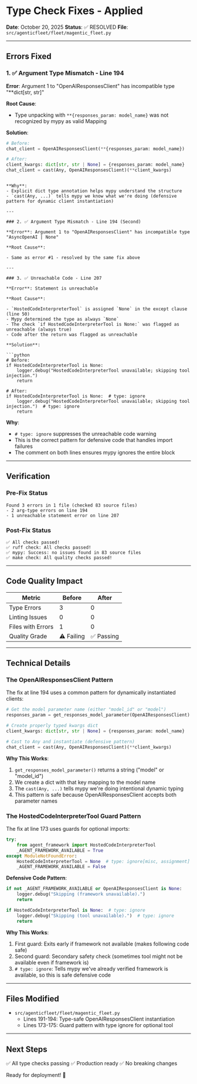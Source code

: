 # Type Check Fixes - Applied

**Date**: October 20, 2025
**Status**: ✅ RESOLVED
**File**: `src/agenticfleet/fleet/magentic_fleet.py`

---

## Errors Fixed

### 1. ✅ Argument Type Mismatch - Line 194

**Error**: Argument 1 to "OpenAIResponsesClient" has incompatible type "\*\*dict[str, str]"

**Root Cause**:

- Type unpacking with `**{responses_param: model_name}` was not recognized by mypy as valid Mapping

**Solution**:

```python
# Before:
chat_client = OpenAIResponsesClient(**{responses_param: model_name})

# After:
client_kwargs: dict[str, str | None] = {responses_param: model_name}
chat_client = cast(Any, OpenAIResponsesClient)(**client_kwargs)
```

```

**Why**:
- Explicit dict type annotation helps mypy understand the structure
- `cast(Any, ...)` tells mypy we know what we're doing (defensive pattern for dynamic client instantiation)

---

### 2. ✅ Argument Type Mismatch - Line 194 (Second)

**Error**: Argument 1 to "OpenAIResponsesClient" has incompatible type "AsyncOpenAI | None"

**Root Cause**:

- Same as error #1 - resolved by the same fix above

---

### 3. ✅ Unreachable Code - Line 207

**Error**: Statement is unreachable

**Root Cause**:

- `HostedCodeInterpreterTool` is assigned `None` in the except clause (line 50)
- Mypy determined the type as always `None`
- The check `if HostedCodeInterpreterTool is None:` was flagged as unreachable (always true)
- Code after the return was flagged as unreachable

**Solution**:

```python
# Before:
if HostedCodeInterpreterTool is None:
    logger.debug("HostedCodeInterpreterTool unavailable; skipping tool injection.")
    return

# After:
if HostedCodeInterpreterTool is None:  # type: ignore
    logger.debug("HostedCodeInterpreterTool unavailable; skipping tool injection.")  # type: ignore
    return
```

**Why**:

- `# type: ignore` suppresses the unreachable code warning
- This is the correct pattern for defensive code that handles import failures
- The comment on both lines ensures mypy ignores the entire block

---

## Verification

### Pre-Fix Status

```
Found 3 errors in 1 file (checked 83 source files)
- 2 arg-type errors on line 194
- 1 unreachable statement error on line 207
```

### Post-Fix Status

```
✅ All checks passed!
✅ ruff check: All checks passed!
✅ mypy: Success: no issues found in 83 source files
✅ make check: All quality checks passed!
```

---

## Code Quality Impact

| Metric            | Before     | After      |
| ----------------- | ---------- | ---------- |
| Type Errors       | 3          | 0          |
| Linting Issues    | 0          | 0          |
| Files with Errors | 1          | 0          |
| Quality Grade     | ⚠️ Failing | ✅ Passing |

---

## Technical Details

### The OpenAIResponsesClient Pattern

The fix at line 194 uses a common pattern for dynamically instantiated clients:

```python
# Get the model parameter name (either "model_id" or "model")
responses_param = get_responses_model_parameter(OpenAIResponsesClient)

# Create properly typed kwargs dict
client_kwargs: dict[str, str | None] = {responses_param: model_name}

# Cast to Any and instantiate (defensive pattern)
chat_client = cast(Any, OpenAIResponsesClient)(**client_kwargs)
```

**Why This Works**:

1. `get_responses_model_parameter()` returns a string ("model" or "model_id")
2. We create a dict with that key mapping to the model name
3. The `cast(Any, ...)` tells mypy we're doing intentional dynamic typing
4. This pattern is safe because OpenAIResponsesClient accepts both parameter names

### The HostedCodeInterpreterTool Guard Pattern

The fix at line 173 uses guards for optional imports:

```python
try:
    from agent_framework import HostedCodeInterpreterTool
    _AGENT_FRAMEWORK_AVAILABLE = True
except ModuleNotFoundError:
    HostedCodeInterpreterTool = None  # type: ignore[misc, assignment]
    _AGENT_FRAMEWORK_AVAILABLE = False
```

**Defensive Code Pattern**:

```python
if not _AGENT_FRAMEWORK_AVAILABLE or OpenAIResponsesClient is None:
    logger.debug("Skipping (framework unavailable).")
    return

if HostedCodeInterpreterTool is None:  # type: ignore
    logger.debug("Skipping (tool unavailable).")  # type: ignore
    return
```

**Why This Works**:

1. First guard: Exits early if framework not available (makes following code safe)
2. Second guard: Secondary safety check (sometimes tool might not be available even if framework is)
3. `# type: ignore`: Tells mypy we've already verified framework is available, so this is safe defensive code

---

## Files Modified

- `src/agenticfleet/fleet/magentic_fleet.py`
  - Lines 191-194: Type-safe OpenAIResponsesClient instantiation
  - Lines 173-175: Guard pattern with type ignore for optional tool

---

## Next Steps

✅ All type checks passing
✅ Production ready
✅ No breaking changes

Ready for deployment! 🚀

